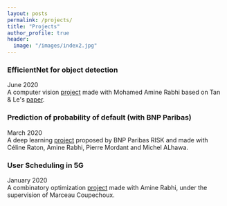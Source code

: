 ```yaml
---
layout: posts
permalink: /projects/
title: "Projects"
author_profile: true
header:
  image: "/images/index2.jpg"
---
```



### EfficientNet for object detection
June 2020  
A computer vision [project](https://github.com/redabelhaj/efficientnet) made with Mohamed Amine Rabhi based on Tan & Le's [paper](https://arxiv.org/abs/1905.11946).

### Prediction of probability of default (with BNP Paribas)
March 2020  
A deep learning [project](https://github.com/AmineRabhi/AmineRabhi.github.io/raw/master/Rapport_PSC_Anglais%20(1).pdf) proposed by BNP Paribas RISK and made with Céline Raton, Amine Rabhi, Pierre Mordant and Michel ALhawa.

### User Scheduling in 5G
January 2020  
A combinatory optimization [project](https://github.com/AmineRabhi/User-Scheduling-in-5G) made with Amine Rabhi, under the supervision of Marceau Coupechoux. 
